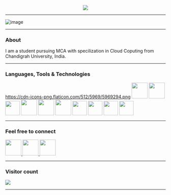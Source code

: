 <p align="center">

  <a href="https://github.com/DenverCoder1/readme-typing-svg">
    <img src="https://readme-typing-svg.demolab.com/?lines=Hi, myself Khushal Grover ;Nice to meet ya 😁 ;&font=Fira%20Code&center=true&width=440&height=45&color=f75c7e&vCenter=true&pause=1000&size=22" /></a>
  
</p>
<hr>



![image](https://user-images.githubusercontent.com/106314226/207843888-b13f2d8f-8834-4ed8-90cf-830cb89de778.png)

<hr>



<h3 > About </h3>

I am a student pursuing MCA with specilization in Cloud Coputing from Chandigrah University, India. 
<hr>

<h3> Languages, Tools & Technologies</h3>

<p align="left">
  
  https://cdn-icons-png.flaticon.com/512/5969/5969294.png
  <img width="50px"  src="https://img.icons8.com/plasticine/512/github-squared.png"/>
  <img width="50px"  src="https://img.icons8.com/color/512/git.png"/>
  <img width="45px"  src="https://cdn-icons-png.flaticon.com/512/5969/5969294.png"/>
  <img width="50px"  src="https://img.icons8.com/fluency/512/blender-3d.png"/>
  <img width="50px"  src="https://img.icons8.com/color/512/linux.png"/>
  <img width="50px"  src="https://img.icons8.com/plasticine/512/bash.png"/>
  <img width="45px"  src="https://external-content.duckduckgo.com/ip3/threejs.org.ico"/>
  <img width="45px"  src="https://img.icons8.com/color/512/c-programming.png"/>
  <img width="45px"  src="https://img.icons8.com/color/512/html-5.png"/>
  <img width="45px"  src="https://img.icons8.com/fluency/512/css3.png"/>
</p>
<hr>

<h3> Feel free to connect </h3>

<p align="left">
  
  <a href="mailto:khushal15grover@gmail.com">
  <img width="50px"  src="https://img.icons8.com/doodle/512/gmail.png"/>
  </a>
  
  <a href="https://www.linkedin.com/in/khushalgrover/">
  <img width="50px"  src="https://img.icons8.com/color/512/linkedin.png"/>
  </a>
  
  <a href="https://t.me/k_hu_s">
  <img width="50px"  src="https://img.icons8.com/color/512/telegram-app.png"/>
  </a>
  

  
</p>
<hr>


<p align="left"> 
 <h3> Visitor count </h3>
  <img src="https://profile-counter.glitch.me/khushalGrover/count.svg" />
</p>
<hr>





